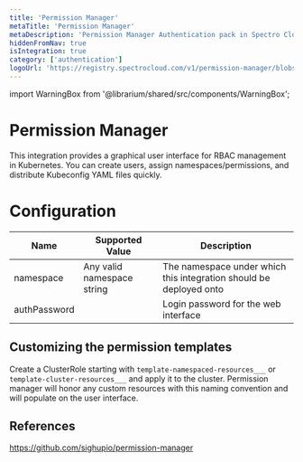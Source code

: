 ```yaml
---
title: 'Permission Manager'
metaTitle: 'Permission Manager'
metaDescription: 'Permission Manager Authentication pack in Spectro Cloud'
hiddenFromNav: true
isIntegration: true
category: ['authentication']
logoUrl: 'https://registry.spectrocloud.com/v1/permission-manager/blobs/sha256:15d08b02d78823c12616b72d1b5adb0520940016b89bae1f758e6f1a105597ff?type=image/png'
---
```


import WarningBox from '@librarium/shared/src/components/WarningBox';

# Permission Manager

This integration provides a graphical user interface for RBAC management in Kubernetes. You can create users, assign namespaces/permissions, and distribute Kubeconfig YAML files quickly.

# Configuration

| Name | Supported Value | Description |
| --- | --- | --- |
| namespace| Any valid namespace string | The namespace under which this integration should be deployed onto|
| authPassword | | Login password for the web interface |

## Customizing the permission templates

Create a ClusterRole starting with `template-namespaced-resources___` or `template-cluster-resources___` and apply it to the cluster. Permission manager will honor any custom resources with this naming convention and will populate on the user interface.

## References

<https://github.com/sighupio/permission-manager>
